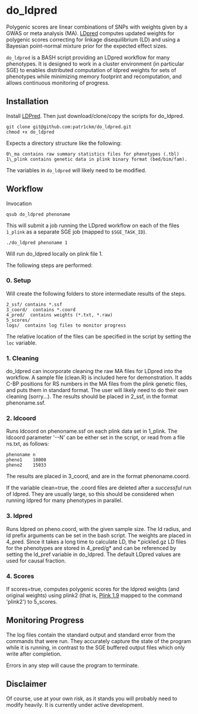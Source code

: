 # do\_ldpred

Polygenic scores are linear combinations of SNPs  with weights given by a GWAS or meta analysis (MA).
[LDpred](http://biorxiv.org/content/early/2015/03/04/015859) computes updated weights for polygenic scores correcting for linkage disequilibrium (LD)
 and using a Bayesian point-normal mixture prior for the expected effect sizes. 

`do_ldpred` is a BASH script providing an LDpred workflow for many phenotypes. It is designed to work in a cluster environment (in particular SGE) to enables distributed computation of ldpred weights for sets of phenotypes while minimizing memory footprint and recomputation, and allows continuous monitoring of progress. 

## Installation

Install [LDPred](https://bitbucket.org/bjarni_vilhjalmsson/ldpred). Then just download/clone/copy the scripts for do\_ldpred.

    git clone git@github.com:patr1ckm/do_ldpred.git 
    chmod +x do_ldpred

Expects a directory structure like the following:

    0\_ma contains raw summary statistics files for phenotypes (.tbl)
    1\_plink contains genetic data in plink binary format (bed/bim/fam). 

The variables in `do_ldpred` will likely need to be modified.

## Workflow

Invocation

    qsub do_ldpred phenoname

This will submit a job running the LDpred workflow on each of the files `1_plink` as a separate SGE job (mapped to `$SGE_TASK_ID`). 

    ./do_ldpred phenoname 1

Will run do\_ldpred locally on plink file 1.

The following steps are performed:

### 0. Setup

Will create the following folders to store intermediate results of the steps.

    2_ssf/ contains *.ssf
    3_coord/  contains *.coord
    4_pred/  contains weights (*.txt, *.raw)
    5_scores/  
    logs/  contains log files to monitor progress

The relative location of the files can be specified in the script by setting the `loc` variable.

### 1. Cleaning

do\_ldpred can incorporate cleaning the raw MA files for LDpred into the workflow. A sample file (clean.R) is included here for demonstration.
It adds C-BP positions for RS numbers in the MA files from the plink genetic files, and puts them in standard format.
The user will likely need to do their own cleaning (sorry...). The results should be placed in 2\_ssf, in the format phenoname.ssf.

### 2. ldcoord

Runs ldcoord on phenoname.ssf on each plink data set in 1\_plink. The ldcoord parameter '--N' can be either set in the script, or 
read from a file ns.txt, as follows:

    phenoname n
    pheno1    10000
    pheno2    15033

The results are placed in 3\_coord, and are in the format phenoname.coord. 

If the variable clean=true, the .coord files are deleted after a _successful_ run of ldpred. They are usually large, so this should be considered when running ldpred
for many phenotypes in parallel.

### 3. ldpred

Runs ldpred on pheno.coord, with the given sample size. The ld radius, and ld prefix arguments can be set in the bash script.
The weights are placed in 4\_pred. Since it takes a long time to calculate LD, the \*.pickled.gz LD files for the phenotypes are stored in 4\_pred/g\* 
and can be referenced by setting the ld\_pref variable in do\_ldpred. The default LDpred values are used for causal fraction.

### 4. Scores

If scores=true, computes polygenic scores for the ldpred weights (and original weights) using plink2 (that is, [Plink 1.9](https://www.cog-genomics.org/plink2) mapped to the command 'plink2')  to 5\_scores. 

## Monitoring Progress

The log files contain the standard output and standard error from the commands that were run. They accurately capture the state of the program while it is running,
in contrast to the SGE buffered output files which only write after completion.

Errors in any step will cause the program to terminate. 

## Disclaimer

Of course, use at your own risk, as it stands you will probably need to modify heavily. It is currently under active development.



